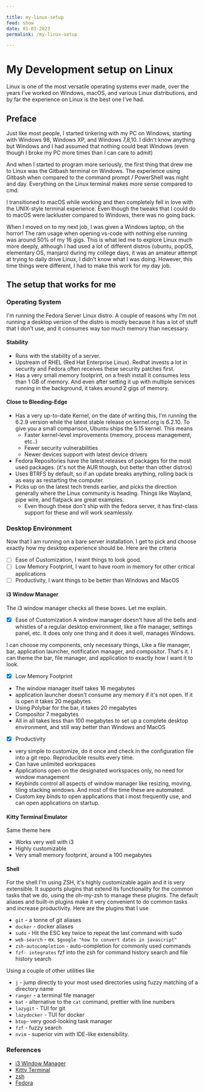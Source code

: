 ```yaml
---

title: my-linux-setup
feed: show
date: 01-03-2023
permalink: /my-linux-setup

---
```

# My Development setup on Linux
Linux is one of the most versatile operating systems ever made, over the years I've worked on Windows, macOS, and various Linux distributions, and by far the experience on Linux is the best one I've had.

## Preface
Just like most people, I started tinkering with my PC on Windows, starting with Windows 98, Windows XP, and Windows 7,8,10. I didn't know anything but Windows and I had assumed that nothing could beat Windows (even though I broke my PC more times than I can care to admit)

And when I started to program more seriously, the first thing that drew me to Linux was the Gitbash terminal on Windows. The experience using Gitbash when compared to the command prompt / PowerShell was night and day. Everything on the Linux terminal makes more sense compared to cmd.

I transitioned to macOS while working and then completely fell in love with the UNIX-style terminal experience. Even though the tweaks that I could do to macOS were lackluster compared to Windows, there was no going back.

When I moved on to my next job, I was given a Windows laptop, oh the horror! The ram usage when opening vs-code with nothing else running was around 50% of my 16 gigs. This is what led me to explore Linux much more deeply, although I had used a lot of different distros (ubuntu, popOS, elementary OS, manjaro) during my college days, it was an amateur attempt at trying to daily drive Linux, I didn't know what I was doing. However, this time things were different, I had to make this work for my day job.

## The setup that works for me
### Operating System
I'm running the Fedora Server Linux distro. A couple of reasons why I'm not running a desktop version of the distro is mostly because it has a lot of stuff that I don't use, and it consumes way too much memory than necessary.
#### Stability
- Runs with the stability of a server.
- Upstream of RHEL (Red Hat Enterprise Linux). Redhat invests a lot in security and Fedora often receives these security patches first.
- Has a very small memory footprint, on a fresh install it consumes less than 1 GB of memory. And even after setting it up with multiple services running in the background, it takes around 2 gigs of memory.
#### Close to Bleeding-Edge
- Has a very up-to-date Kernel, on the date of writing this, I'm running the 6.2.9 version while the latest stable release on kernel.org is 6.2.10. To give you a small comparison, Ubuntu ships the 5.15 kernel. This means
	- Faster kernel-level improvements (memory, process management, etc..)
	- Fewer security vulnerabilities
	- Newer devices support with latest device drivers
- Fedora Repositories have the latest releases of packages for the most used packages. (it's not the AUR though, but better than other distros)
- Uses BTRFS by default, so if an update breaks anything, rolling back is as easy as restarting the computer.
- Picks up on the latest tech trends earlier, and picks the direction generally where the Linux community is heading. Things like Wayland, pipe wire, and flatpack are great examples.
	- Even though these don't ship with the fedora server, it has first-class support for these and will work seamlessly.

### Desktop Environment
Now that I am running on a bare server installation. I get to pick and choose exactly how my desktop experience should be.
Here are the criteria
- [ ] Ease of Customization, I want things to look good.
- [ ] Low Memory Footprint, I want to have room in memory for other critical applications
- [ ] Productivity, I want things to be better than Windows and MacOS

#### i3 Window Manager
The i3 window manager checks all these boxes. Let me explain.

- [x] Ease of Customization
A window manager doesn't have all the bells and whistles of a regular desktop environment, like a file manager, settings panel, etc. It does only one thing and it does it well, manages Windows.

I can choose my components, only necessary things, Like a file manager, bar, application launcher, notification manager, and compositor. That's it.
I can theme the bar, file manager, and application to exactly how I want it to look.

- [x] Low Memory Footprint
- The window manager itself takes 16 megabytes
- application launcher doesn't consume any memory if it's not open. If it is open it takes 20 megabytes
- Using Polybar for the bar, it takes 20 megabytes
- Compositor 7 megabytes
- All in all takes less than 100 megabytes to set up a complete desktop environment, and still way better than Windows and MacOS

- [x] Productivity
- very simple to customize, do it once and check in the configuration file into a git repo. Reproducible results every time.
- Can have unlimited workspaces
- Applications open on the designated workspaces only, no need for window management
- Keybinds control all aspects of window manager like resizing, moving, tiling stacking windows. And most of the time these are automated.
- Custom key binds to open applications that I most frequently use, and can open applications on startup.

#### Kitty Terminal Emulator
Same theme here
- Works very well with i3
- Highly customizable
- Very small memory footprint, around a 100 megabytes
#### Shell
For the shell I'm using ZSH, it's highly customizable again and it is very extensible. It supports plugins that extend its functionality for the common tasks that we do, using the oh-my-zsh to manage these plugins. The default aliases and built-in plugins make it very convenient to do common tasks and increase productivity.
Here are the plugins that I use
- `git` - a tonne of git aliases
- `docker` - docker aliases
- `sudo` - Hit the ESC key twice to repeat the last command with sudo
- `web-search` - ex. `$google "how to convert dates in javascript"`
- `zsh-autocompletion` - auto-completion for commonly used commands
- `fzf- integrates` fzf into the zsh for command history search and file history search

Using a couple of other utilities like 
- `j` - jump directly to your most used directories using fuzzy matching of a directory name
- `ranger` - a terminal file manager
- `bat` - alternative to the `cat` command, prettier with line numbers
- `lazygit` - TUI for git
- `lazydocker` - TUI for docker
- `btop`- very good-looking task manager
- `fzf` - fuzzy search
- `nvim` - superior vim with IDE-like extensibility.

### References
- [i3 Window Manager](https://i3wm.org)
- [Kitty Terminal](https://sw.kovidgoyal.net/kitty/)
- [zsh](https://zsh.sourceforge.io/)
- [Fedora](https://alt.fedoraproject.org/)